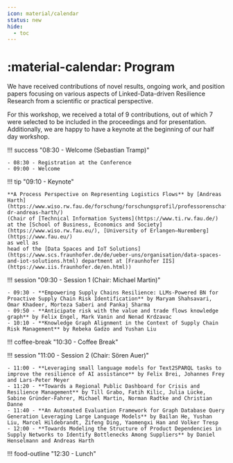 ```yaml
---
icon: material/calendar
status: new
hide:
  - toc
---
```

# :material-calendar: Program

We have received contributions of novel results, ongoing work, and position papers focusing on various aspects of Linked-Data-driven Resilience Research from a scientific or practical perspective.

For this workshop, we received a total of 9 contributions, out of which 7 were selected to be included in the proceedings and for presentation.
Additionally, we are happy to have a keynote at the beginning of our half day workshop.


!!! success "08:30 - Welcome (Sebastian Tramp)"

    - 08:30 - Registration at the Conference
    - 09:00 - Welcome

!!! tip "09:10 - Keynote"

    **A Process Perspective on Representing Logistics Flows** by [Andreas Harth](https://www.wiso.rw.fau.de/forschung/forschungsprofil/professorenschaft/prof-dr-andreas-harth/)
    (Chair of [Technical Information Systems](https://www.ti.rw.fau.de/) at the [School of Business, Economics and Society](https://www.wiso.rw.fau.eu/), [University of Erlangen–Nuremberg](https://www.fau.eu/)
    as well as
    head of the [Data Spaces and IoT Solutions](https://www.scs.fraunhofer.de/de/ueber-uns/organisation/data-spaces-and-iot-solutions.html) department at [Fraunhofer IIS](https://www.iis.fraunhofer.de/en.html))

!!! session "09:30 - Session 1 (Chair: Michael Martin)"

    - 09:30 - **Empowering Supply Chains Resilience: LLMs-Powered BN for Proactive Supply Chain Risk Identification** by Maryam Shahsavari, Omar Khadeer, Morteza Saberi and Pankaj Sharma
    - 09:50 - **Anticipate risk with the value and trade flows knowledge graph** by Felix Engel, Mark Vanin and Nenad Krdzavac
    - 10:10 - **Knowledge Graph Alignment in the Context of Supply Chain Risk Management** by Rebeka Gadzo and Yushan Liu

!!! coffee-break "10:30 - Coffee Break"

!!! session "11:00 - Session 2 (Chair: Sören Auer)"

    - 11:00 - **Leveraging small language models for Text2SPARQL tasks to improve the resilience of AI assistance** by Felix Brei, Johannes Frey and Lars-Peter Meyer
    - 11:20 - **Towards a Regional Public Dashboard for Crisis and Resilience Management** by Till Grabo, Fatih Kilic, Julia Lücke, Sabine Gründer-Fahrer, Michael Martin, Norman Radtke and Christian Danne
    - 11:40 - **An Automated Evaluation Framework for Graph Database Query Generation Leveraging Large Language Models** by Bailan He, Yushan Liu, Marcel Hildebrandt, Zifeng Ding, Yaomengxi Han and Volker Tresp
    - 12:00 - **Towards Modeling the Structure of Product Dependencies in Supply Networks to Identify Bottlenecks Among Suppliers** by Daniel Henselmann and Andreas Harth

!!! food-outline "12:30 - Lunch"

